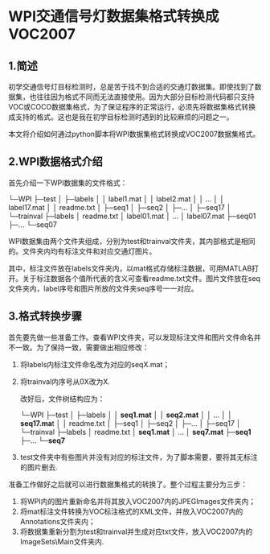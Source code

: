 # WPI交通信号灯数据集格式转换成VOC2007

## 1.简述

初学交通信号灯目标检测时，总是苦于找不到合适的交通灯数据集。即使找到了数据集，也往往因为格式不同而无法直接使用。因为大部分目标检测代码都只支持VOC或COCO数据集格式，为了保证程序的正常运行，必须先将数据集格式转换成支持的格式。这也是我在初学目标检测时遇到的比较麻烦的问题之一。

本文将介绍如何通过python脚本将WPI数据集格式转换成VOC2007数据集格式。

## 2.WPI数据格式介绍

首先介绍一下WPI数据集的文件格式：

└─WPI
    ├─test
    │  ├─labels
    │  │      label1.mat
    │  │      label2.mat
    │  │      ...
    │  │      label17.mat
    │  │      readme.txt
    │  ├─seq1
    │  ├─seq2
    │  ├─...
    │  ├─seq17
    │          
    └─trainval
        ├─labels
        │      readme.txt
        │      label01.mat
        │      ...
        │      label07.mat
        ├─seq01
        ├─...
        └─seq07

WPI数据集由两个文件夹组成，分别为test和trainval文件夹，其内部格式是相同的。文件夹内均有标注文件和对应交通灯图片。

其中，标注文件放在labels文件夹内，以mat格式存储标注数据，可用MATLAB打开。关于标注数据各个值所代表的含义可查看readme.txt文件。图片文件放在seq文件夹内，label序号和图片所放的文件夹seq序号一一对应。

## 3.格式转换步骤

首先要先做一些准备工作。查看WPI文件夹，可以发现标注文件和图片文件命名并不一致。为了保持一致，需要做出相应修改：

1. 将labels内标注文件命名改为对应的seqX.mat；

2. 将trainval内序号从0X改为X.

   改好后，文件树结构应为：

    └─WPI
        ├─test
        │  ├─labels
        │  │      **seq1.mat**
        │  │      **seq2.mat**
        │  │      ...
        │  │      **seq17.ma**t
        │  │      readme.txt
        │  ├─seq1
        │  ├─seq2
        │  ├─...
        │  ├─seq17
        │          
        └─trainval
            ├─labels
            │      readme.txt
            │      **seq1.mat**
            │      ...
            │      **seq7.mat**
            ├─**seq1**
            ├─...
            └─**seq7**

3. test文件夹中有些图片并没有对应的标注文件，为了脚本需要，要将其无标注的图片删去.

准备工作做好之后就可以进行数据集格式的转换了。整个过程主要分为三步：

1. 将WPI内的图片重新命名并将其放入VOC2007内的JPEGImages文件夹内；
2. 将mat标注文件转换为VOC标注格式的XML文件，并放入VOC2007内的Annotations文件夹内；
3. 将数据集重新分割为test和trainval并生成对应txt文件，放入VOC2007内的ImageSets\Main文件夹内.
